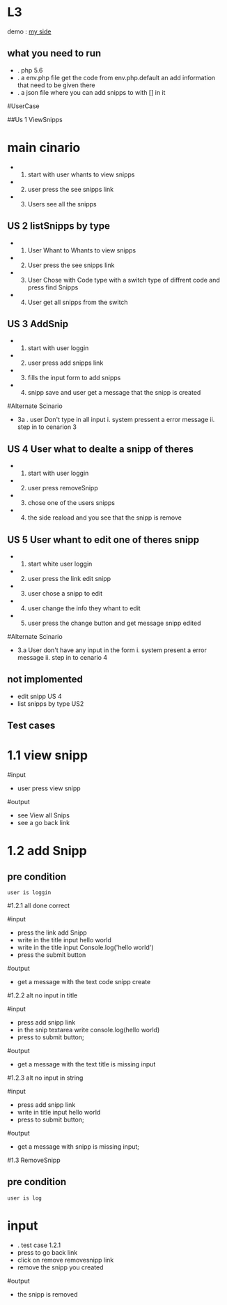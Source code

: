# L3 

demo : [my side](http://ah224cy.000webhostapp.com/)

## what you need to run

* . php 5.6
* . a env.php file get the code from env.php.default an add information that need to be given there
* . a json file where you can add snipps to with [] in it

#UserCase

##Us 1 ViewSnipps

# main cinario

* 1. start with user whants to view snipps 
* 2. user press the see snipps link
* 3. Users see all the snipps

## US 2 listSnipps by type 

* 1. User Whant to Whants to view snipps
* 2. User press the see snipps link
* 3. User Chose with Code type with a switch type of diffrent code and press find Snipps
* 4. User get all snipps from the switch 
## US 3 AddSnip

* 1. start with user loggin
* 2. user press add snipps link
* 3. fills the input form to add snipps
* 4. snipp save and user get a message that the snipp is created 

#Alternate Scinario

* 3a . user Don't type in all input
        i. system pressent a error message
        ii. step in to cenarion 3
    

## US 4 User what to dealte a snipp of theres

* 1. start with user loggin
* 2. user press removeSnipp
* 3. chose one of the users snipps 
* 4. the side reaload and you see that the snipp is remove

## US 5 User whant to edit one of theres snipp

* 1. start white user loggin
* 2. user press the link edit snipp 
* 3. user chose a snipp to edit
* 4. user change the info they whant to edit
* 5. user press the change button and get message snipp edited

#Alternate Scinario

* 3.a User don't have any input in the form
    i. system present a error message
    ii. step in to cenario 4

## not implomented

* edit snipp US 4
* list snipps by type US2


## Test cases

# 1.1 view snipp

#input 

* user press view snipp 

#output

* see View all Snips
* see a go back link

# 1.2 add Snipp 

## pre condition 
    
    user is loggin

#1.2.1 all done correct

#input

* press the link add Snipp
* write in the title input hello world
* write in the title input Console.log('hello world')
* press the submit button

#output

* get a message with the text code snipp create


#1.2.2 alt no input in title

#input

* press add snipp link
* in the snip textarea write console.log(hello world)
* press to submit button;

#output

* get a message with the text title is missing input


#1.2.3 alt no input in string

#input 

* press add snipp link
* write in title input hello world
* press to submit button;

#output 

* get a message with snipp is missing input;

#1.3 RemoveSnipp 

## pre condition 
    
    user is log

# input 
* . test case 1.2.1 
* press to go back link 
* click on remove removesnipp link
* remove the snipp you created

#output

* the snipp is removed
